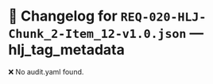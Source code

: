 # 📝 Changelog for `REQ-020-HLJ-Chunk_2-Item_12-v1.0.json` — **hlj_tag_metadata**

❌ No audit.yaml found.
